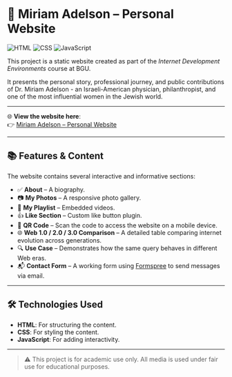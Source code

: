 # 🌟 Miriam Adelson – Personal Website

![HTML](https://img.shields.io/badge/HTML-5-orange?logo=html5&logoColor=white)
![CSS](https://img.shields.io/badge/CSS-3-blue?logo=css3&logoColor=white)
![JavaScript](https://img.shields.io/badge/JavaScript-ES6-yellow?logo=javascript&logoColor=white)


This project is a static website created as part of the _Internet Development Environments_ course at BGU.

It presents the personal story, professional journey, and public contributions of Dr. Miriam Adelson - an Israeli-American physician, philanthropist, and one of the most influential women in the Jewish world.

---

🌐 **View the website here**:  
👉 [Miriam Adelson – Personal Website](https://wed-2023.github.io/assignment1-206393456/)

---

## 📚 Features & Content

The website contains several interactive and informative sections:

- ✅ **About** – A biography.
- 📷 **My Photos** – A responsive photo gallery.
- 🎵 **My Playlist** – Embedded videos.
- 👍 **Like Section** – Custom like button plugin.
- 📱 **QR Code** – Scan the code to access the website on a mobile device.
- 🌐 **Web 1.0 / 2.0 / 3.0 Comparison** – A detailed table comparing internet evolution across generations.
- 🔍 **Use Case** – Demonstrates how the same query behaves in different Web eras.
- 📬 **Contact Form** – A working form using [Formspree](https://formspree.io) to send messages via email.

---

## 🛠️ Technologies Used

- **HTML**: For structuring the content.
- **CSS**: For styling the content.
- **JavaScript**: For adding interactivity.


---



> ⚠️ This project is for academic use only. All media is used under fair use for educational purposes.

